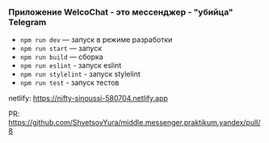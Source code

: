 ### Приложение WelcoChat - это мессенджер - "убийца" Telegram

- `npm run dev` — запуск в режиме разработки
- `npm run start` — запуск
- `npm run build` — сборка
- `npm run eslint` - запуск eslint
- `npm run stylelint` - запуск stylelint
- `npm run test` - запуск тестов

netlify: https://nifty-sinoussi-580704.netlify.app

PR: https://github.com/ShvetsovYura/middle.messenger.praktikum.yandex/pull/8
